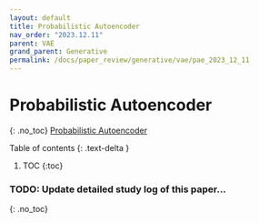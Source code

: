 ```yaml
---
layout: default
title: Probabilistic Autoencoder
nav_order: "2023.12.11"
parent: VAE
grand_parent: Generative
permalink: /docs/paper_review/generative/vae/pae_2023_12_11
---
```


# **Probabilistic Autoencoder**
{: .no_toc}
[Probabilistic Autoencoder](https://arxiv.org/abs/2006.05479)

Table of contents
{: .text-delta }
1. TOC
{:toc}

### **TODO**: Update detailed study log of this paper...
{: .no_toc}